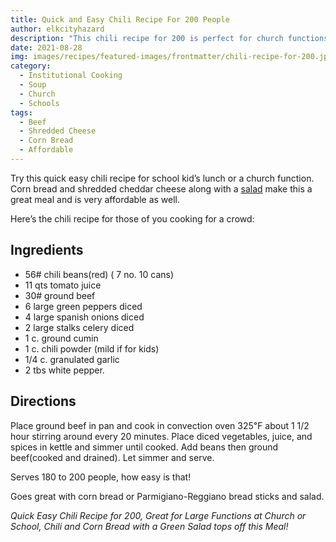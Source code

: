 ```yaml
---
title: Quick and Easy Chili Recipe For 200 People
author: elkcityhazard
description: "This chili recipe for 200 is perfect for church functions or a lunch at the office. It's served with corn bread and shredded cheese."
date: 2021-08-28
img: images/recipes/featured-images/frontmatter/chili-recipe-for-200.jpg
category: 
  - Institutional Cooking
  - Soup
  - Church
  - Schools
tags: 
  - Beef 
  - Shredded Cheese 
  - Corn Bread 
  - Affordable 
---
```

Try this quick easy chili recipe for school kid&#8217;s lunch or a church function. Corn bread and shredded cheddar cheese along with a <a href="/wordpress/vegetables-and-salad-recipes/" rel="noopener noreferrer" target="_blank">salad</a> make this a great meal and is very affordable as well.

Here&#8217;s the chili recipe for those of you cooking for a crowd:

## Ingredients

  * 56# chili beans(red) ( 7 no. 10 cans)
  * 11 qts tomato juice
  * 30# ground beef
  * 6 large green peppers diced
  * 4 large spanish onions diced
  * 2 large stalks celery diced
  * 1 c. ground cumin
  * 1 c. chili powder (mild if for kids)
  * 1/4 c. granulated garlic
  * 2 tbs white pepper.

## Directions

Place ground beef in pan and cook in convection oven 325&#8457; about 1 1/2 hour stirring around every 20 minutes. Place diced vegetables, juice, and spices in kettle and simmer until cooked. Add beans then ground beef(cooked and drained). Let simmer and serve.

Serves 180 to 200 people, how easy is that!

Goes great with corn bread or Parmigiano-Reggiano bread sticks and salad.

_Quick Easy Chili Recipe for 200, Great for Large Functions at Church or School, Chili and Corn Bread with a Green Salad tops off this Meal!_